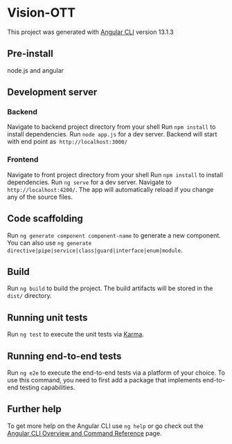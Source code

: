 # Vision-OTT
This project was generated with [Angular CLI](https://github.com/angular/angular-cli) version 13.1.3

## Pre-install
node.js and angular

## Development server
### Backend
Navigate to backend project directory from your shell
Run `npm install` to install dependencies. 
Run `node app.js` for a dev server. Backend will start with end point as` http://localhost:3000/`

### Frontend
Navigate to front project directory from your shell
Run `npm install` to install dependencies. 
Run `ng serve` for a dev server. Navigate to `http://localhost:4200/`. The app will automatically reload if you change any of the source files.

## Code scaffolding

Run `ng generate component component-name` to generate a new component. You can also use `ng generate directive|pipe|service|class|guard|interface|enum|module`.

## Build

Run `ng build` to build the project. The build artifacts will be stored in the `dist/` directory.

## Running unit tests

Run `ng test` to execute the unit tests via [Karma](https://karma-runner.github.io).

## Running end-to-end tests

Run `ng e2e` to execute the end-to-end tests via a platform of your choice. To use this command, you need to first add a package that implements end-to-end testing capabilities.

## Further help

To get more help on the Angular CLI use `ng help` or go check out the [Angular CLI Overview and Command Reference](https://angular.io/cli) page.
